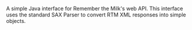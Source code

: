 A simple Java interface for Remember the Milk's web API.  This interface uses the standard SAX Parser to convert RTM XML responses into simple objects.